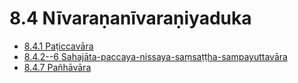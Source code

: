 # 8.4 Nīvaraṇanīvaraṇiyaduka

* [8.4.1 Paṭiccavāra](8.4/8.4.1.md)
* [8.4.2--6 Sahajāta-paccaya-nissaya-saṃsaṭṭha-sampayuttavāra](8.4/8.4.2--6.md)
* [8.4.7 Pañhāvāra](8.4/8.4.7.md)
